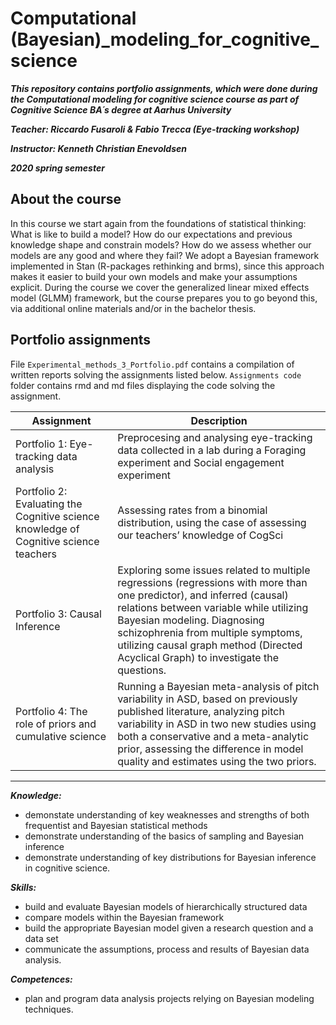 # Computational (Bayesian)_modeling_for_cognitive_science

***This repository contains portfolio assignments, which were done during the Computational modeling for cognitive science course as part of Cognitive Science BA´s degree at Aarhus University***

***Teacher: Riccardo Fusaroli & Fabio Trecca (Eye-tracking workshop)***


***Instructor: Kenneth Christian Enevoldsen***


***2020 spring semester***



## About the course

In this course we start again from the foundations of statistical thinking: What is like to build a model? How do our expectations and previous knowledge shape and constrain models? How do we assess whether our models are any good and where they fail? We adopt a Bayesian framework implemented in Stan (R-packages rethinking and brms), since this approach makes it easier to build your own models and make your assumptions explicit. During the course we cover the generalized linear mixed effects model (GLMM) framework, but the course prepares you to go beyond this, via additional online materials and/or in the bachelor thesis.

## Portfolio assignments

File ```Experimental_methods_3_Portfolio.pdf``` contains a compilation of written reports solving the assignments listed below. ```Assignments code``` folder contains rmd and md files displaying the code solving the assignment.

| Assignment | Description |
| --- | --- |
| Portfolio 1: Eye-tracking data analysis | Preprocesing and analysing eye-tracking data collected in a lab during a Foraging experiment and Social engagement experiment |
| Portfolio 2: Evaluating the Cognitive science knowledge of Cognitive science teachers | Assessing rates from a binomial distribution, using the case of assessing our teachers’ knowledge of CogSci |
| Portfolio 3: Causal Inference | Exploring some issues related to multiple regressions (regressions with more than one predictor), and inferred (causal) relations between variable while utilizing Bayesian modeling. Diagnosing schizophrenia from multiple symptoms, utilizing  causal graph method (Directed Acyclical Graph) to investigate the questions. |
| Portfolio 4: The role of priors and cumulative science | Running a Bayesian meta-analysis of pitch variability in ASD, based on previously published literature, analyzing pitch variability in ASD in two new studies using both a conservative and a meta-analytic prior, assessing the difference in model quality and estimates using the two priors.|


---------------------------------------------------------------------------------------------------------------------------------

***Knowledge:***
- demonstate understanding of key weaknesses and strengths of both frequentist and Bayesian statistical methods
- demonstrate understanding of the basics of sampling and Bayesian inference
- demonstrate understanding of key distributions for Bayesian inference in cognitive science. 

***Skills:***
- build and evaluate Bayesian models of hierarchically structured data
- compare models within the Bayesian framework
- build the appropriate Bayesian model given a research question and a data set
- communicate the assumptions, process and results of Bayesian data analysis. 


***Competences:***
- plan and program data analysis projects relying on Bayesian modeling techniques.
